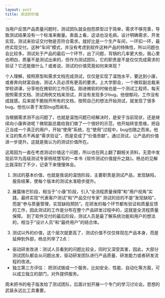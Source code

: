 ```yaml
---
layout: post
title: 测试的价值
---
```


当用户反馈产品质量问题时，测试团队就会抱怨原型过于简单，需求不够完善，导致测试结果没有一个标准来衡量。表面上看，这话也没毛病，设计明确需求，开发实现，测试来验证交付物是否符合需求。就好比是一个生产车间，一环扣一环，最终实现交付。这种“车间”模式，并没有考虑到软件这种产品的特殊性，所以问题也会比较多。测试处于产品的最后一个环节，出了问题，背锅的几率更大些。我心里也明白，质量不是测试出来的，但作为测试团队，它的职责是不是仅仅完成需求的验证？它还能做什么？或者说，测试的价值究竟如何来体现？

个人理解，按照原型和需求文档完成测试，仅仅是实现了温饱水平，要达到小康，或者奔向财富自由，测试人员必须有更高的要求。上大学那会，一个微软副总裁来学校讲课，分享他在微软的工作历程。刚进微软的时候也是一个测试工程师，每天按照需求文档、测试用例文档来测试，并没有发现多少bug。他很郁闷，工作没有成就感。后来就干脆抛开所有的文档，按照自己的想法开始测试，就发现了很多bug。他也以善于发现bug而闻名。

当根据需求测不出问题了，也就是温饱问题已经解决时，是安于当前现状，还是继续向小康奔进呢？微软副总裁给我们做了一个很好的示范，他开始转变思维，把自己当成一个真正的用户，开始“使用”系统，在“使用”过程中，bug也随之而来。他关注的焦点不再是“需求验证”，而是变成了“价值贡献”。通过测试，让产品的价值进一步提升。这就是我认为的测试价值所在。

这周因为一直在考虑测试价值这个问题，所以也在网上翻了翻相关资料，无意中发现前华为高级测试专家杨晓慧写的一本书《软件测试价值提升之路》。杨总的见解比我深刻了不少，记录下来慢慢体会。

1. 测试的基本价值，也就是我说的温饱阶段，主要职责是测试产品，发现缺陷，报告结果，使每个版本的测试水准稳步提升。

2. 展露锋芒阶段，相当于“小康”阶段，引入“全流程质量保障”和“用户视角”实践，最终实现“代表客户测试”和“产品交付专家”
测试的目的不是“发现缺陷”，而是“参与质量管理，实现缺陷预防”。在研发的每个环节都有验证和质量反馈的工作，因此测试的工作是分布在整个产品研发过程中的，这就是全流程质量保障。
到了软件交付的最后阶段，测试人员是最了解系统功能和用户的想法的，相当于“设计人员”和“最终用户”的结合体。

3. 测试以外的价值，这个层次就更高了，测试价值不仅仅体现在产品本身，而是延伸到外部，杨总列举了2点：
- 驱动研发改进：测试人员看到的问题比较全，同时又深受其害，因此，大部分测试团队都会从问题出发，驱动研发团队进行产品质量、研发能力或者研发流程的改进。
- 独立第三方评估： 把测试做成一个服务，比如安全、性能、自动化等方面，可以成立独立的部门，对外提供服务。

周末把书的电子版发给了测试团队，后面计划开展一个专门的学习讨论会。思想的武装永远比工具重要。

